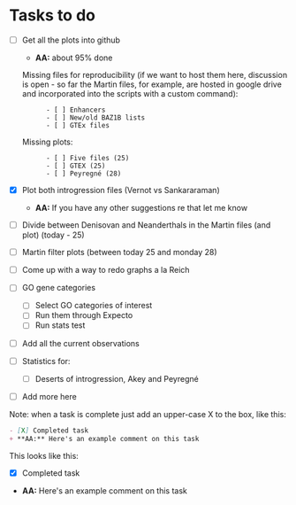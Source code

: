 # Tasks to do
- [ ] Get all the plots into github 
	+ **AA:** about 95% done
	
	Missing files for reproducibility (if we want to host them here, discussion is open - so far the Martin files, for example, are hosted in google drive and incorporated into the scripts with a custom command):

			- [ ] Enhancers
			- [ ] New/old BAZ1B lists
			- [ ] GTEx files

	Missing plots:

			- [ ] Five files (25)
			- [ ] GTEX (25)
			- [ ] Peyregné (28)
			
- [X] Plot both introgression files (Vernot vs Sankararaman)
	+ **AA:** If you have any other suggestions re that let me know
- [ ] Divide between Denisovan and Neanderthals in the Martin files (and plot) (today - 25)
- [ ] Martin filter plots (between today 25 and monday 28)
- [ ] Come up with a way to redo graphs a la Reich
- [ ] GO gene categories
	- [ ] Select GO categories of interest
	- [ ] Run them through Expecto
	- [ ] Run stats test 
- [ ] Add all the current observations 
- [ ] Statistics for:
	- [ ] Deserts of introgression, Akey and Peyregné
- [ ] Add more here

Note: when a task is complete just add an upper-case X to the box, like this:

```md
- [X] Completed task 
+ **AA:** Here's an example comment on this task 
```

This looks like this:
- [X] Completed task 
+ **AA:** Here's an example comment on this task 

